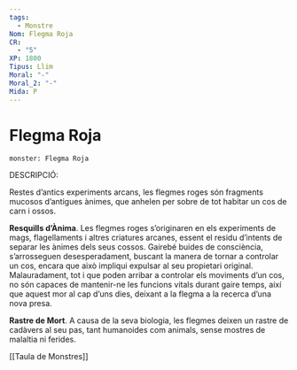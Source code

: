 ```yaml
---
tags:
  - Monstre
Nom: Flegma Roja
CR:
  - "5"
XP: 1800
Tipus: Llim
Moral: "-"
Moral_2: "-"
Mida: P
---
```

# Flegma Roja

```statblock
monster: Flegma Roja
```

DESCRIPCIÓ:
 
Restes d’antics experiments arcans, les flegmes roges són fragments mucosos d’antigues ànimes, que anhelen per sobre de tot habitar un cos de carn i ossos.

**Resquills d’Ànima**. Les flegmes roges s’originaren en els experiments de mags, flagellaments i altres criatures arcanes, essent el residu d’intents de separar les ànimes dels seus cossos. Gairebé buides de consciència, s’arrosseguen desesperadament, buscant la manera de tornar a controlar un cos, encara que això impliqui expulsar al seu propietari original. Malauradament, tot i que poden arribar a controlar els moviments d’un cos, no són capaces de mantenir-ne les funcions vitals durant gaire temps, així que aquest mor al cap d’uns dies, deixant a la flegma a la recerca d’una nova presa.

**Rastre de Mort**. A causa de la seva biologia, les flegmes deixen un rastre de cadàvers al seu pas, tant humanoides com animals, sense mostres de malaltia ni ferides.

[[Taula de Monstres]]



